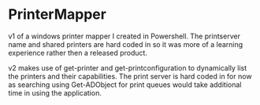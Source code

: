 # PrinterMapper
v1 of a windows printer mapper I created in Powershell. The printserver name and shared printers are hard coded in so it was more of a learning experience rather then a released product.

v2 makes use of get-printer and get-printconfiguration to dynamically list the printers and their capabilities. The print server is hard coded in for now as searching using Get-ADObject for print queues would take additional time in using the application.
